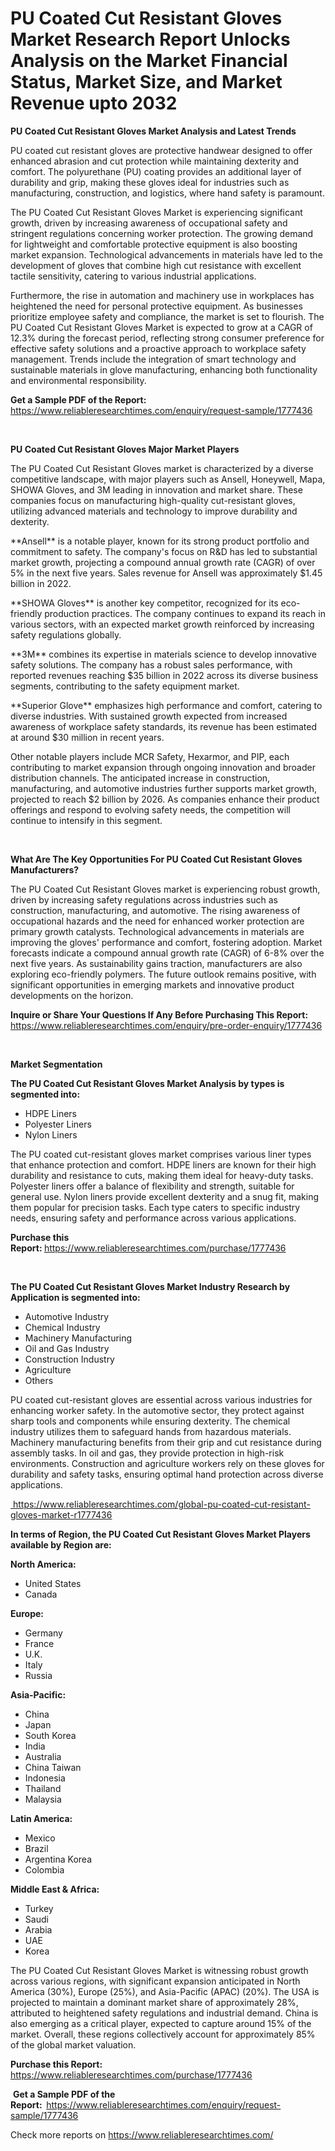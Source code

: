 <p><h1>PU Coated Cut Resistant Gloves Market Research Report Unlocks Analysis on the Market Financial Status, Market Size, and Market Revenue upto 2032</h1></p><p><strong>PU Coated Cut Resistant Gloves Market Analysis and Latest Trends</strong></p>
<p><p>PU coated cut resistant gloves are protective handwear designed to offer enhanced abrasion and cut protection while maintaining dexterity and comfort. The polyurethane (PU) coating provides an additional layer of durability and grip, making these gloves ideal for industries such as manufacturing, construction, and logistics, where hand safety is paramount. </p><p>The PU Coated Cut Resistant Gloves Market is experiencing significant growth, driven by increasing awareness of occupational safety and stringent regulations concerning worker protection. The growing demand for lightweight and comfortable protective equipment is also boosting market expansion. Technological advancements in materials have led to the development of gloves that combine high cut resistance with excellent tactile sensitivity, catering to various industrial applications.</p><p>Furthermore, the rise in automation and machinery use in workplaces has heightened the need for personal protective equipment. As businesses prioritize employee safety and compliance, the market is set to flourish. The PU Coated Cut Resistant Gloves Market is expected to grow at a CAGR of 12.3% during the forecast period, reflecting strong consumer preference for effective safety solutions and a proactive approach to workplace safety management. Trends include the integration of smart technology and sustainable materials in glove manufacturing, enhancing both functionality and environmental responsibility.</p></p>
<p><strong>Get a Sample PDF of the Report:&nbsp;</strong> <a href="https://www.reliableresearchtimes.com/enquiry/request-sample/1777436?utm_campaign=3004&utm_medium=2&utm_source=Github&utm_content=ia&utm_term=04042025&utm_id=pu-coated-cut-resistant-gloves">https://www.reliableresearchtimes.com/enquiry/request-sample/1777436</a></p>
<p>&nbsp;</p>
<p><strong>PU Coated Cut Resistant Gloves Major Market Players</strong></p>
<p><p>The PU Coated Cut Resistant Gloves market is characterized by a diverse competitive landscape, with major players such as Ansell, Honeywell, Mapa, SHOWA Gloves, and 3M leading in innovation and market share. These companies focus on manufacturing high-quality cut-resistant gloves, utilizing advanced materials and technology to improve durability and dexterity.</p><p>**Ansell** is a notable player, known for its strong product portfolio and commitment to safety. The company's focus on R&D has led to substantial market growth, projecting a compound annual growth rate (CAGR) of over 5% in the next five years. Sales revenue for Ansell was approximately $1.45 billion in 2022.</p><p>**SHOWA Gloves** is another key competitor, recognized for its eco-friendly production practices. The company continues to expand its reach in various sectors, with an expected market growth reinforced by increasing safety regulations globally.</p><p>**3M** combines its expertise in materials science to develop innovative safety solutions. The company has a robust sales performance, with reported revenues reaching $35 billion in 2022 across its diverse business segments, contributing to the safety equipment market.</p><p>**Superior Glove** emphasizes high performance and comfort, catering to diverse industries. With sustained growth expected from increased awareness of workplace safety standards, its revenue has been estimated at around $30 million in recent years.</p><p>Other notable players include MCR Safety, Hexarmor, and PIP, each contributing to market expansion through ongoing innovation and broader distribution channels. The anticipated increase in construction, manufacturing, and automotive industries further supports market growth, projected to reach $2 billion by 2026. As companies enhance their product offerings and respond to evolving safety needs, the competition will continue to intensify in this segment.</p></p>
<p>&nbsp;</p>
<p><strong>What Are The Key Opportunities For PU Coated Cut Resistant Gloves Manufacturers?</strong></p>
<p><p>The PU Coated Cut Resistant Gloves market is experiencing robust growth, driven by increasing safety regulations across industries such as construction, manufacturing, and automotive. The rising awareness of occupational hazards and the need for enhanced worker protection are primary growth catalysts. Technological advancements in materials are improving the gloves' performance and comfort, fostering adoption. Market forecasts indicate a compound annual growth rate (CAGR) of 6-8% over the next five years. As sustainability gains traction, manufacturers are also exploring eco-friendly polymers. The future outlook remains positive, with significant opportunities in emerging markets and innovative product developments on the horizon.</p></p>
<p><strong>Inquire or Share Your Questions If Any Before Purchasing This Report:</strong> <a href="https://www.reliableresearchtimes.com/enquiry/pre-order-enquiry/1777436?utm_campaign=3004&utm_medium=2&utm_source=Github&utm_content=ia&utm_term=04042025&utm_id=pu-coated-cut-resistant-gloves">https://www.reliableresearchtimes.com/enquiry/pre-order-enquiry/1777436</a></p>
<p>&nbsp;</p>
<p><strong>Market Segmentation</strong></p>
<p><strong>The PU Coated Cut Resistant Gloves Market Analysis by types is segmented into:</strong></p>
<p><ul><li>HDPE Liners</li><li>Polyester Liners</li><li>Nylon Liners</li></ul></p>
<p><p>The PU coated cut-resistant gloves market comprises various liner types that enhance protection and comfort. HDPE liners are known for their high durability and resistance to cuts, making them ideal for heavy-duty tasks. Polyester liners offer a balance of flexibility and strength, suitable for general use. Nylon liners provide excellent dexterity and a snug fit, making them popular for precision tasks. Each type caters to specific industry needs, ensuring safety and performance across various applications.</p></p>
<p><strong>Purchase this Report:&nbsp;</strong><a href="https://www.reliableresearchtimes.com/purchase/1777436?utm_campaign=3004&utm_medium=2&utm_source=Github&utm_content=ia&utm_term=04042025&utm_id=pu-coated-cut-resistant-gloves">https://www.reliableresearchtimes.com/purchase/1777436</a></p>
<p>&nbsp;</p>
<p><strong>The PU Coated Cut Resistant Gloves Market Industry Research by Application is segmented into:</strong></p>
<p><ul><li>Automotive Industry</li><li>Chemical Industry</li><li>Machinery Manufacturing</li><li>Oil and Gas Industry</li><li>Construction Industry</li><li>Agriculture</li><li>Others</li></ul></p>
<p><p>PU coated cut-resistant gloves are essential across various industries for enhancing worker safety. In the automotive sector, they protect against sharp tools and components while ensuring dexterity. The chemical industry utilizes them to safeguard hands from hazardous materials. Machinery manufacturing benefits from their grip and cut resistance during assembly tasks. In oil and gas, they provide protection in high-risk environments. Construction and agriculture workers rely on these gloves for durability and safety tasks, ensuring optimal hand protection across diverse applications.</p></p>
<p><a href="https://www.reliableresearchtimes.com/global-pu-coated-cut-resistant-gloves-market-r1777436?utm_campaign=3004&utm_medium=2&utm_source=Github&utm_content=ia&utm_term=04042025&utm_id=pu-coated-cut-resistant-gloves">&nbsp;https://www.reliableresearchtimes.com/global-pu-coated-cut-resistant-gloves-market-r1777436</a></p>
<p><strong>In terms of Region, the PU Coated Cut Resistant Gloves Market Players available by Region are:</strong></p>
<p>
    <p> <strong> North America: </strong>
        <ul>
            <li>United States</li>
            <li>Canada</li>
        </ul>
        </p> 
    <p> <strong> Europe: </strong>
        <ul>
            <li>Germany</li>
            <li>France</li>
            <li>U.K.</li>
            <li>Italy</li>
            <li>Russia</li>
        </ul>
        </p> 
    <p> <strong> Asia-Pacific: </strong>
        <ul>
            <li>China</li>
            <li>Japan</li>
            <li>South Korea</li>
            <li>India</li>
            <li>Australia</li>
            <li>China Taiwan</li>
            <li>Indonesia</li>
            <li>Thailand</li>
            <li>Malaysia</li>
        </ul>
        </p> 
    <p> <strong> Latin America: </strong>
        <ul>
            <li>Mexico</li>
            <li>Brazil</li>
            <li>Argentina Korea</li>
            <li>Colombia</li>
        </ul>
        </p> 
    <p> <strong> Middle East & Africa: </strong>
        <ul>
            <li>Turkey</li>
            <li>Saudi</li>
            <li>Arabia</li>
            <li>UAE</li>
            <li>Korea</li>
        </ul>
    </p>
    </p>
<p><p>The PU Coated Cut Resistant Gloves Market is witnessing robust growth across various regions, with significant expansion anticipated in North America (30%), Europe (25%), and Asia-Pacific (APAC) (20%). The USA is projected to maintain a dominant market share of approximately 28%, attributed to heightened safety regulations and industrial demand. China is also emerging as a critical player, expected to capture around 15% of the market. Overall, these regions collectively account for approximately 85% of the global market valuation.</p></p>
<p><strong>Purchase this Report: </strong><a href="https://www.reliableresearchtimes.com/purchase/1777436?utm_campaign=3004&utm_medium=2&utm_source=Github&utm_content=ia&utm_term=04042025&utm_id=pu-coated-cut-resistant-gloves">https://www.reliableresearchtimes.com/purchase/1777436</a></p>
<p>&nbsp;<strong>Get a Sample PDF of the Report:&nbsp;&nbsp;</strong><a href="https://www.reliableresearchtimes.com/enquiry/request-sample/1777436?utm_campaign=3004&utm_medium=2&utm_source=Github&utm_content=ia&utm_term=04042025&utm_id=pu-coated-cut-resistant-gloves">https://www.reliableresearchtimes.com/enquiry/request-sample/1777436</a></p>
<p><strong></strong></p>
<p>Check more reports on <a href="https://www.reliableresearchtimes.com/?utm_campaign=3004&utm_medium=2&utm_source=Github&utm_content=ia&utm_term=04042025&utm_id=pu-coated-cut-resistant-gloves">https://www.reliableresearchtimes.com/</a></p>
